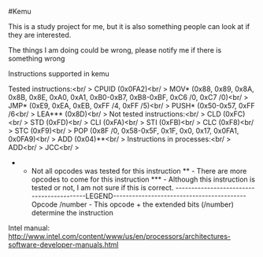 #Kemu

This is a study project for me, but it is also something people can look at if they are interested.

The things I am doing could be wrong, please notify me if there is something wrong


Instructions supported in kemu

Tested instructions:<br/ >
	CPUID	(0x0FA2)<br/ >
	MOV*	(0x88, 0x89, 0x8A, 0x8B, 0x8E, 0xA0, 0xA1, 0xB0-0xB7, 0xB8-0xBF, 0xC6 /0, 0xC7 /0)<br/ >
	JMP*	(0xE9, 0xEA, 0xEB, 0xFF /4, 0xFF /5)<br/ >
	PUSH*	(0x50-0x57, 0xFF /6<br/ >
	LEA*** 	(0x8D)<br/ >
Not tested instructions:<br/ >
	CLD (0xFC)<br/ >
	STD (0xFD)<br/ >
	CLI (0xFA)<br/ >
	STI (0xFB)<br/ >
	CLC (0xF8)<br/ >
	STC (0xF9)<br/ >
	POP (0x8F /0, 0x58-0x5F, 0x1F, 0x0, 0x17, 0x0FA1, 0x0FA9)<br/ >
	ADD (0x04)**<br/ >
Instructions in processes:<br/ >
	ADD<br/ >
	JCC<br/ >
	
	
	
	
	
	
* 	- Not all opcodes was tested for this instruction
** 	- There are more opcodes to come for this instruction
*** - Although this instruction is tested or not, I am not sure if this is correct. 
------------------------------------------LEGEND------------------------------------------
Opcode /number - This opcode + the extended bits (/number) determine the instruction 


Intel manual:
	http://www.intel.com/content/www/us/en/processors/architectures-software-developer-manuals.html